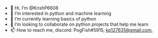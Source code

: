 - 👋 Hi, I’m @KrishP6608
- 👀 I’m interested in python and machine learning
- 🌱 I’m currently learning basics of python
- 💞️ I’m looking to collaborate on python projects that help me learn
- 📫 How to reach me, discord: PogFish#5915, kp127631@gmail.com, 

<!---
KrishP6608/KrishP6608 is a ✨ special ✨ repository because its `README.md` (this file) appears on your GitHub profile.
You can click the Preview link to take a look at your changes.
--->
